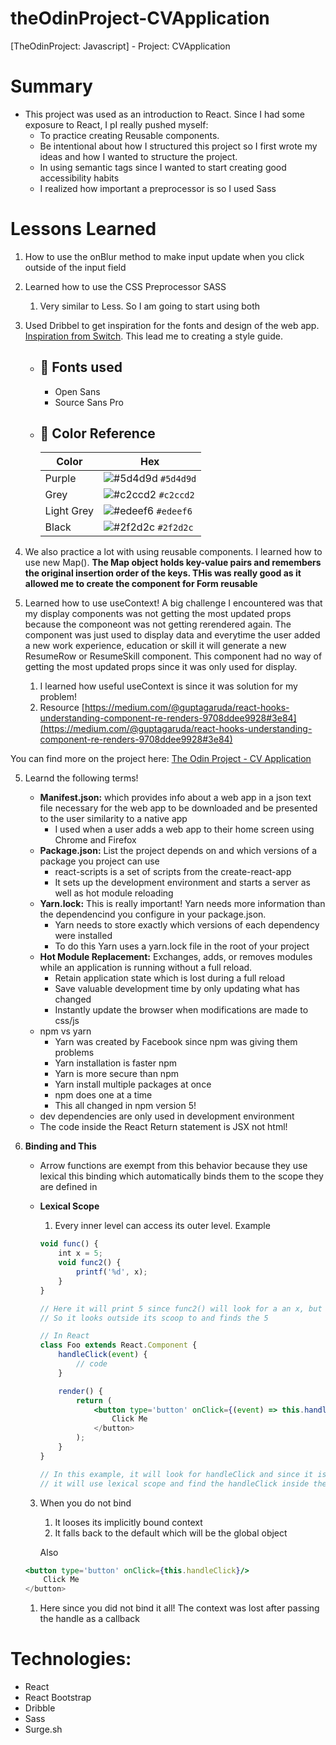 # theOdinProject-CVApplication

[TheOdinProject: Javascript] - Project: CVApplication

# Summary

-   This project was used as an introduction to React. Since I had some exposure to React, I pI really pushed myself:
    -   To practice creating Reusable components.
    -   Be intentional about how I structured this project so I first wrote my ideas and how I wanted to structure the project.
    -   In using semantic tags since I wanted to start creating good accessibility habits
    -   I realized how important a preprocessor is so I used Sass

# Lessons Learned

1. How to use the onBlur method to make input update when you click outside of the input field

1. Learned how to use the CSS Preprocessor SASS

    1. Very similar to Less. So I am going to start using both

1. Used Dribbel to get inspiration for the fonts and design of the web app. [Inspiration from Switch](https://dribbble.com/shots/14730009-Switch/attachments/6431406?mode=media). This lead me to creating a style guide.

    - ## 📗 Fonts used

        - Open Sans
        - Source Sans Pro

    - ## 🎨 Color Reference

        | Color      | Hex                                                                |
        | ---------- | ------------------------------------------------------------------ |
        | Purple     | ![#5d4d9d](https://via.placeholder.com/10/5d4d9d?text=+) `#5d4d9d` |
        | Grey       | ![#c2ccd2](https://via.placeholder.com/10/c2ccd2?text=+) `#c2ccd2` |
        | Light Grey | ![#edeef6](https://via.placeholder.com/10/edeef6?text=+) `#edeef6` |
        | Black      | ![#2f2d2c](https://via.placeholder.com/10/2f2d2c?text=+) `#2f2d2c` |

1. We also practice a lot with using reusable components. I learned how to use new Map(). **The Map object holds key-value pairs and remembers the original insertion order of the keys. THis was really good as it allowed me to create the component for Form reusable**

1. Learned how to use useContext! A big challenge I encountered was that my display components was not getting the most updated props because the componeont was not getting rerendered again. The component was just used to display data and everytime the user added a new work experience, education or skill it will generate a new ResumeRow or ResumeSkill component. This component had no way of getting the most updated props since it was only used for display.
    1. I learned how useful useContext is since it was solution for my problem!
    2. Resource [https://medium.com/@guptagaruda/react-hooks-understanding-component-re-renders-9708ddee9928#3e84](https://medium.com/@guptagaruda/react-hooks-understanding-component-re-renders-9708ddee9928#3e84)

You can find more on the project here: [The Odin Project - CV Application](https://www.theodinproject.com/courses/javascript/lessons/cv-application)

5. Learnd the following terms!

    - **Manifest.json:** which provides info about a web app in a json text file necessary for the web app to be downloaded and be presented to the user similarity to a native app
        - I used when a user adds a web app to their home screen using Chrome and Firefox
    - **Package.json:** List the project depends on and which versions of a package you project can use
        - react-scripts is a set of scripts from the create-react-app
        - It sets up the development environment and starts a server as well as hot module reloading
    - **Yarn.lock:** This is really important! Yarn needs more information than the dependencind you configure in your package.json.
        - Yarn needs to store exactly which versions of each dependency were installed
        - To do this Yarn uses a yarn.lock file in the root of your project
    - **Hot Module Replacement:** Exchanges, adds, or removes modules while an application is running without a full reload.
        - Retain application state which is lost during a full reload
        - Save valuable development time by only updating what has changed
        - Instantly update the browser when modifications are made to css/js
    - npm vs yarn
        - Yarn was created by Facebook since npm was giving them problems
        - Yarn installation is faster npm
        - Yarn is more secure than npm
        - Yarn install multiple packages at once
        - npm does one at a time
        - This all changed in npm version 5!
    - dev dependencies are only used in development environment
    - The code inside the React Return statement is JSX not html!

6. **Binding and This**

    - Arrow functions are exempt from this behavior because they use lexical this binding which automatically binds them to the scope they are defined in
    - **Lexical Scope**

        1. Every inner level can access its outer level. Example

        ```jsx
        void func() {
        	int x = 5;
        	void func2() {
        		printf('%d', x);
        	}
        }

        // Here it will print 5 since func2() will look for a an x, but it is not in the func2
        // So it looks outside its scoop to and finds the 5

        // In React
        class Foo extends React.Component {
        	handleClick(event) {
        		// code
        	}

        	render() {
        		return (
        			<button type='button' onClick={(event) => this.handleClick(event)}/>
        				Click Me
        			</button>
        		);
        	}
        }

        // In this example, it will look for handleClick and since it is an arrow function,
        // it will use lexical scope and find the handleClick inside the class
        ```

    3. When you do not bind

        1. It looses its implicitly bound context
        2. It falls back to the default which will be the global object

        Also

    ```jsx
    <button type='button' onClick={this.handleClick}/>
    	Click Me
    </button>
    ```

    1. Here since you did not bind it all! The context was lost after passing the handle as a callback

# Technologies:

-   React
-   React Bootstrap
-   Dribble
-   Sass
-   Surge.sh
